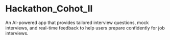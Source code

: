 # Hackathon_Cohot_II
An AI-powered app that provides tailored interview questions, mock interviews, and real-time feedback to help users prepare confidently for job interviews.
